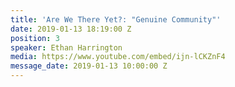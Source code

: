 ```yaml
---
title: 'Are We There Yet?: "Genuine Community"'
date: 2019-01-13 18:19:00 Z
position: 3
speaker: Ethan Harrington
media: https://www.youtube.com/embed/ijn-lCKZnF4
message_date: 2019-01-13 10:00:00 Z
---
```


